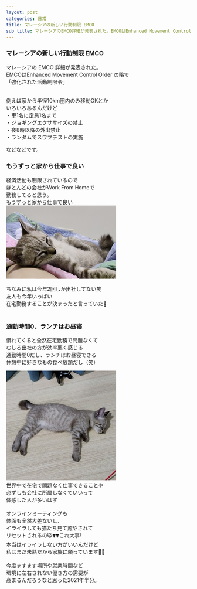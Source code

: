 ```yaml
---
layout: post
categories: 日常
title: マレーシアの新しい行動制限 EMCO
sub title: マレーシアのEMCO詳細が発表された。EMCOはEnhanced Movement Control Order の略で「強化された活動制限令」
---
```

### マレーシアの新しい行動制限 EMCO
マレーシアの EMCO 詳細が発表された。<br>
EMCOはEnhanced Movement Control Order の略で<br>
「強化された活動制限令」<br>
<br>

例えば家から半径10km圏内のみ移動OKとか<br>
いろいろあるんだけど<br>
・車1名に定員1名まで<br>
・ジョギングエクササイズの禁止<br>
・夜8時以降の外出禁止<br>
・ランダムでスワブテストの実施<br>

などなどです。<br>

### もうずっと家から仕事で良い
経済活動も制限されているので<br>
ほとんどの会社がWork From Homeで<br>
勤務してると思う。<br>
もうずっと家から仕事で良い<br>
![爆睡ごま](/assets/img/2021-07-02-4.1/爆睡ごま.jpg)

ちなみに私は今年2回しか出社してない笑<br>
友人も今年いっぱい<br>
在宅勤務することが決まったと言っていた🤗<br>
<br>

### 通勤時間0、ランチはお昼寝
慣れてくると全然在宅勤務で問題なくて<br>
むしろ出社の方が効率悪く感じる<br>
通勤時間0だし、ランチはお昼寝できる<br>
休憩中に好きなもの食べ放題だし（笑）<br>

![お昼寝ごま](/assets/img/2021-07-02-4.1/お昼寝ごま.jpg)
<br>
世界中で在宅で問題なく仕事できることや<br>
必ずしも会社に所属しなくていいって<br>
体感した人が多いはず<br>
<br>
オンラインミーティングも<br>
体面も全然大差ないし、<br>
イライラしても猫たち見て癒やされて<br>
リセットされるの😺❣️❣️これ大事!<br>
本当はイライラしない方がいいんだけど<br>
私はまだ未熟だから家族に頼っています🧑‍🍼<br>
<br>
今度ますます場所や就業時間など<br>
環境に左右されない働き方の需要が<br>
高まるんだろうなと思った2021年半分。<br>
<br>
